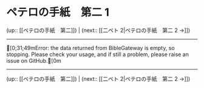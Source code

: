 # ペテロの手紙　第二 1

(up:: [[ペテロの手紙　第二]]) | (next:: [[二ペト 2|ペテロの手紙　第二 2 →]])

***
[0;31;49mError: the data returned from BibleGateway is empty, so stopping. Please check your usage, and if still a problem, please raise an issue on GitHub.[0m

***

(up:: [[ペテロの手紙　第二]]) | (next:: [[二ペト 2|ペテロの手紙　第二 2 →]])
